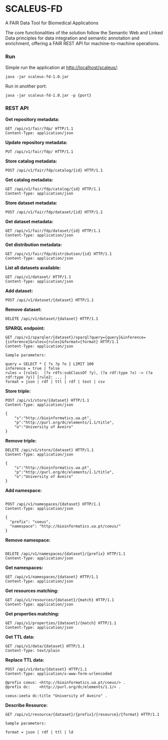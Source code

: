 # SCALEUS-FD
A FAIR Data Tool for Biomedical Applications

The core functionalities of the solution follow the Semantic Web and Linked Data principles for data integration and semantic annotation and enrichment, offering a FAIR REST API for machine-to-machine operations.

### Run 

Simple run the application at [http://localhost/scaleus/](http://localhost/scaleus/):

```
java -jar scaleus-fd-1.0.jar
```

Run in another port:

```
java -jar scaleus-fd-1.0.jar -p {port}
```

### REST API

**Get repository metadata:**

```
GET /api/v1/fair/fdp/ HTTP/1.1
Content-Type: application/json
```


**Update repository metadata:**

```
PUT /api/v1/fair/fdp/ HTTP/1.1
```

**Store catalog metadata:**

```
POST /api/v1/fair/fdp/catalog/{id} HTTP/1.1
```

**Get catalog metadata:**

```
GET /api/v1/fair/fdp/catalog/{id} HTTP/1.1
Content-Type: application/json
```

**Store dataset metadata:**

```
POST /api/v1/fair/fdp/dataset/{id} HTTP/1.1
```

**Get dataset metadata:**

```
GET /api/v1/fair/fdp/dataset/{id} HTTP/1.1
Content-Type: application/json
```

**Get distribution metadata:**

```
GET /api/v1/fair/fdp/distribution/{id} HTTP/1.1
Content-Type: application/json
```

**List all datasets available:**

```
GET /api/v1/dataset/ HTTP/1.1
Content-Type: application/json
```

**Add dataset:**

```
POST /api/v1/dataset/{dataset} HTTP/1.1
```

**Remove dataset:**

```
DELETE /api/v1/dataset/{dataset} HTTP/1.1
```

**SPARQL endpoint:**

```
GET /api/v1/sparqler/{dataset}/sparql?query={query}&inference={inference}&rules={rules}&format={format} HTTP/1.1
Content-Type: application/json

Sample parameters:

query = SELECT * { ?s ?p ?o } LIMIT 100
inference = true | false
rules = [rule1:  (?x rdfs:subClassOf ?y), (?a rdf:type ?x) -> (?a rdf:type ?y)] [rule2: ... ]
format = json | rdf | ttl | rdf | text | csv

```

**Store triple:**

```
POST /api/v1/store/{dataset} HTTP/1.1
Content-Type: application/json

{
    "s":"http://bioinformatics.ua.pt",
    "p":"http://purl.org/dc/elements/1.1/title",
    "o":"University of Aveiro"
}
```

**Remove triple:**

```
DELETE /api/v1/store/{dataset} HTTP/1.1
Content-Type: application/json

{
    "s":"http://bioinformatics.ua.pt",
    "p":"http://purl.org/dc/elements/1.1/title",
    "o":"University of Aveiro"
}
```

**Add namespace:**

```

POST /api/v1/namespaces/{dataset} HTTP/1.1
Content-Type: application/json

{
  "prefix": "coeus",
  "namespace": "http://bioinformatics.ua.pt/coeus/"
}
```

**Remove namespace:**

```

DELETE /api/v1/namespaces/{dataset}/{prefix} HTTP/1.1
Content-Type: application/json

```

**Get namespaces:**

```
GET /api/v1/namespaces/{dataset} HTTP/1.1
Content-Type: application/json
```

**Get resources matching:**

```
GET /api/v1/resources/{dataset}/{match} HTTP/1.1
Content-Type: application/json
```

**Get properties matching:**

```
GET /api/v1/properties/{dataset}/{match} HTTP/1.1
Content-Type: application/json
```

**Get TTL data:**

```
GET /api/v1/data/{dataset} HTTP/1.1
Content-Type: text/plain
```

**Replace TTL data:**

```
POST /api/v1/data/{dataset} HTTP/1.1
Content-Type: application/x-www-form-urlencoded

@prefix coeus: <http://bioinformatics.ua.pt/coeus/> .
@prefix dc:    <http://purl.org/dc/elements/1.1/> .

coeus:ieeta dc:title "University of Aveiro" .
```

**Describe Resource:**

```
GET /api/v1/resource/{dataset}/{prefix}/{resource}/{format} HTTP/1.1

Sample parameters:

format = json | rdf | ttl | ld 
```

